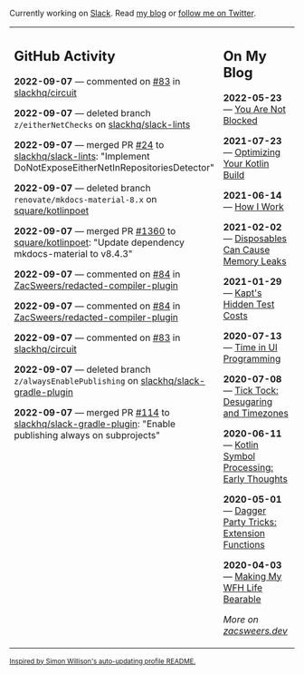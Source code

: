 Currently working on [Slack](https://slack.com/). Read [my blog](https://zacsweers.dev/) or [follow me on Twitter](https://twitter.com/ZacSweers).

<table><tr><td valign="top" width="60%">

## GitHub Activity
<!-- githubActivity starts -->
**2022-09-07** — commented on [#83](https://github.com/slackhq/circuit/issues/83#issuecomment-1239861770) in [slackhq/circuit](https://github.com/slackhq/circuit)

**2022-09-07** — deleted branch `z/eitherNetChecks` on [slackhq/slack-lints](https://github.com/slackhq/slack-lints)

**2022-09-07** — merged PR [#24](https://github.com/slackhq/slack-lints/pull/24) to [slackhq/slack-lints](https://github.com/slackhq/slack-lints): "Implement DoNotExposeEitherNetInRepositoriesDetector"

**2022-09-07** — deleted branch `renovate/mkdocs-material-8.x` on [square/kotlinpoet](https://github.com/square/kotlinpoet)

**2022-09-07** — merged PR [#1360](https://github.com/square/kotlinpoet/pull/1360) to [square/kotlinpoet](https://github.com/square/kotlinpoet): "Update dependency mkdocs-material to v8.4.3"

**2022-09-07** — commented on [#84](https://github.com/ZacSweers/redacted-compiler-plugin/issues/84#issuecomment-1239716886) in [ZacSweers/redacted-compiler-plugin](https://github.com/ZacSweers/redacted-compiler-plugin)

**2022-09-07** — commented on [#84](https://github.com/ZacSweers/redacted-compiler-plugin/issues/84#issuecomment-1239706447) in [ZacSweers/redacted-compiler-plugin](https://github.com/ZacSweers/redacted-compiler-plugin)

**2022-09-07** — commented on [#83](https://github.com/slackhq/circuit/issues/83#issuecomment-1239669702) in [slackhq/circuit](https://github.com/slackhq/circuit)

**2022-09-07** — deleted branch `z/alwaysEnablePublishing` on [slackhq/slack-gradle-plugin](https://github.com/slackhq/slack-gradle-plugin)

**2022-09-07** — merged PR [#114](https://github.com/slackhq/slack-gradle-plugin/pull/114) to [slackhq/slack-gradle-plugin](https://github.com/slackhq/slack-gradle-plugin): "Enable publishing always on subprojects"
<!-- githubActivity ends -->
</td><td valign="top" width="40%">

## On My Blog
<!-- blog starts -->
**2022-05-23** — [You Are Not Blocked](https://www.zacsweers.dev/you-are-not-blocked/)

**2021-07-23** — [Optimizing Your Kotlin Build](https://www.zacsweers.dev/optimizing-your-kotlin-build/)

**2021-06-14** — [How I Work](https://www.zacsweers.dev/how-i-work/)

**2021-02-02** — [Disposables Can Cause Memory Leaks](https://www.zacsweers.dev/disposables-can-cause-memory-leaks/)

**2021-01-29** — [Kapt's Hidden Test Costs](https://www.zacsweers.dev/kapts-hidden-test-costs/)

**2020-07-13** — [Time in UI Programming](https://www.zacsweers.dev/time-in-ui/)

**2020-07-08** — [Tick Tock: Desugaring and Timezones](https://www.zacsweers.dev/ticktock-desugaring-timezones/)

**2020-06-11** — [Kotlin Symbol Processing: Early Thoughts](https://www.zacsweers.dev/kotlin-symbol-processor-early-thoughts/)

**2020-05-01** — [Dagger Party Tricks: Extension Functions](https://www.zacsweers.dev/dagger-party-tricks-extension-functions/)

**2020-04-03** — [Making My WFH Life Bearable](https://www.zacsweers.dev/making-wfh-life-bearable/)
<!-- blog ends -->
_More on [zacsweers.dev](https://zacsweers.dev/)_
</td></tr></table>

<sub><a href="https://simonwillison.net/2020/Jul/10/self-updating-profile-readme/">Inspired by Simon Willison's auto-updating profile README.</a></sub>